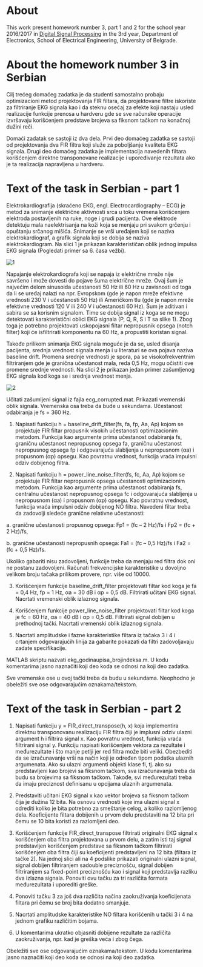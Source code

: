 # About 
This work present homework number 3, part 1 and 2 for the school year 2016/2017 in [Digital Signal Processing](http://tnt.etf.rs/~oe3dos/) in the 3rd year, Department of Electronics, School of Electrical Engineering, University of Belgrade.

# About the homework number 3 in Serbian
Cilj trećeg domaćeg zadatka je da studenti samostalno probaju optimizacioni metod projektovanja FIR filtara, da projektovane filtre iskoriste za filtriranje EKG signala kao i da steknu osećaj za efekte koji nastaju usled realizacije funkcije prenosa u hardveru gde se sve računske operacije izvršavaju korišćenjem predstave brojeva sa fiksnom tačkom na konačnoj dužini reči.

Domaći zadatak se sastoji iz dva dela. Prvi deo domaćeg zadatka se sastoji od projektovanja dva FIR filtra koji služe za poboljšanje kvaliteta EKG signala. Drugi deo domaćeg zadatka je implementacija navedenih filtara korišćenjem direktne transponovane realizacije i upoređivanje rezultata ako je ta realizacija napravljena u hardveru.

# Text of the task in Serbian - part 1
Elektrokardiografija (skraćeno EKG, engl. Electrocardiography – ECG) je metod za snimanje električne aktivnosti srca u toku vremena korišćenjem elektroda postavljenih na ruke, noge i grudi pacijenta. Ove elektrode detektuju mala naelektrisanja na koži koja se menjaju pri svakom grčenju i opuštanju srčanog mišića. Snimanje se vrši uređajem koji se naziva elektrokardiograf, a grafik signala koji se dobija se naziva elektrokardiogram. Na slici 1 je prikazan karakterističan oblik jednog impulsa EKG signala (Pogledati primer sa 6. časa vežbi).

![1](https://user-images.githubusercontent.com/16638876/30591493-6486b112-9d43-11e7-83ff-1006440caa41.png)

Napajanje elektrokardiografa koji se napaja iz električne mreže nije savršeno i može dovesti do pojave šuma električne mreže. Ovaj šum je najvećim delom sinusoida učestanosti 50 Hz ili 60 Hz u zavisnosti od toga da li se uređaj nalazi na npr. Evropskom (gde je napon mreže efektivne vrednosti 230 V i učestanosti 50 Hz) ili Američkom tlu (gde je napon mreže efektivne vrednosti 120 V ili 240 V i učestanosti 60 Hz). Šum je aditivan i sabira se sa korisnim signalom. Time se dobija signal iz koga se ne mogu detektovati karakteristični oblici EKG signala (P, Q, R, S i T sa slike 1). Zbog toga je potrebno projektovati uskopojasni filtar nepropusnik opsega (notch filter) koji će isfiltrirati komponentu na 60 Hz, a propustiti koristan signal.

Takođe prilikom snimanja EKG signala moguće je da se, usled disanja pacijenta, srednja vrednost signala menja i u literaturi se ova pojava naziva baseline drift. Promena srednje vrednosti je spora, pa se visokofrekventnim filtriranjem gde je granična učestanost mala, reda 0,5 Hz, mogu očistiti ove promene srednje vrednosti. Na slici 2 je prikazan jedan primer zašumljenog EKG signala kod koga se i srednja vrednost menja.

![2](https://user-images.githubusercontent.com/16638876/30591569-974d99b2-9d43-11e7-9ba9-0e164b806098.png)

Učitati zašumljeni signal iz fajla ecg_corrupted.mat. Prikazati vremenski oblik signala. Vremenska osa treba da bude u sekundama. Učestanost odabiranja je fs = 360 Hz.

1. Napisati funkciju h = baseline_drift_filter(fs, fa, fp, Aa, Ap) kojom se projektuje FIR filtar propusnik visokih učestanosti optimizacionim metodom. Funkcija kao argumente prima učestanost odabiranja fs, graničnu učestanost nepropusnog opsega fa, graničnu učestanost nepropusnog opsega fp i odgovarajuća slabljenja u nepropusnom (αa) i propusnom (αp) opsegu. Kao povratnu vrednost, funkcija vraća impulsni odziv dobijenog filtra.

2. Napisati funkciju h = power_line_noise_filter(fs, fc, Aa, Ap) kojom se projektuje FIR filtar nepropusnik opsega učestanosti optimizacionim metodom. Funkcija kao argumente prima učestanost odabiranja fs, centralnu učestanost nepropusnog opsega fc i odgovarajuća slabljenja u nepropusnom (αa) i propusnom (αp) opsegu. Kao povratnu vrednost, funkcija vraća impulsni odziv dobijenog NO filtra. Navedeni filtar treba da zadovolji sledeće granične relativne učestanosti:

a. granične učestanosti propusnog opsega: Fp1 = (fc – 2 Hz)/fs i Fp2 = (fc + 2 Hz)/fs,

b. granične učestanosti nepropusnih opsega: Fa1 = (fc – 0,5 Hz)/fs i Fa2 = (fc + 0,5 Hz)/fs.

Ukoliko gabariti nisu zadovoljeni, funkcije treba da menjaju red filtra dok oni ne postanu zadovoljeni. Računati frekvencijske karakteristike u dovoljno velikom broju tačaka prilikom provere, npr. više od 10000.

3. Korišćenjem funkcije baseline_drift_filter projektovati filtar kod koga je fa = 0,4 Hz, fp = 1 Hz, αa = 30 dB i αp = 0,5 dB. Filtrirati učitani EKG signal. Nacrtati vremenski oblik izlaznog signala.

4. Korišćenjem funkcije power_line_noise_filter projektovati filtar kod koga je fc = 60 Hz, αa = 40 dB i αp = 0,5 dB. Filtrirati signal dobijen u prethodnoj tački. Nacrtati vremenski oblik izlaznog signala.

5. Nacrtati amplitudske i fazne karakteristike filtara iz tačaka 3 i 4 i crtanjem odgovarajućih linija za gabarite pokazati da filtri zadovoljavaju zadate specifikacije.

MATLAB skriptu nazvati ekg_godinaupisa_brojindeksa.m. U kodu komentarima jasno naznačiti koji deo koda se odnosi na koji deo zadatka.

Sve vremenske ose u ovoj tački treba da budu u sekundama. Neophodno je obeležiti sve ose odgovarajućim oznakama/tekstom.

# Text of the task in Serbian - part 2

1. Napisati funkciju y = FIR_direct_transpose(h, x) koja implementira direktnu transponovanu realizaciju FIR filtra čiji je implusni odziv ulazni argument h i filtrira signal x. Kao povratnu vrednost, funkcija vraća filtrirani signal y. Funkciju napisati korišćenjem vektora za rezultate i međurezultate i što manje petlji jer red filtra može biti veliki. Obezbediti da se izračunavanje vrši na način koji je određen tipom podatka ulaznih argumenata. Ako su ulazni argumenti objekti klase fi, tj. ako su predstavljeni kao brojevi sa fiksnom tačkom, sva izračunavanja treba da budu sa brojevima sa fiksnom tačkom. Takođe, svi međurezultati treba da imaju preciznost definisanu u opcijama ulaznih argumenata.

2. Predstaviti učitani EKG signal x kao vektor brojeva sa fiksnom tačkom čija je dužina 12 bita. Na osnovu vrednosti koje ima ulazni signal x odrediti koliko je bita potrebno za smeštanje celog, a koliko razlomljenog dela. Koeficijente filtara dobijenih u prvom delu predstaviti na 12 bita pri čemu se 10 bita koristi za razlomljeni deo.

3. Korišćenjem funkcije FIR_direct_transpose filtrirati originalni EKG signal x korišćenjem oba filtra projektovana u prvom delu, a zatim isti taj signal predstavljen korišćenjem predstave sa fiksnom tačkom filtrirati korišćenjem oba filtra čiji su koeficijenti predstavljeni na 12 bita (filtara iz tačke 2). Na jednoj slici ali na 4 podslike prikazati originalni ulazni signal, signal dobijen filtriranjem sadouble preciznošću, signal dobijen filtriranjem sa fixed-point preciznošću kao i signal koji predstavlja razliku dva izlazna signala. Ponoviti ovu tačku za tri različita formata međurezultata i uporediti greške.

4. Ponoviti tačku 3 za još dva različita načina zaokruživanja koeficijenata filtara pri čemu se broj bita dodatno smanjuje.

5. Nacrtati amplitudske karakteristike NO filtara korišćenih u tački 3 i 4 na jednom grafiku različitim bojama.

6. U komentarima ukratko objasniti dobijene rezultate za različita zaokruživanja, npr. kad je greška veća i zbog čega.

Obeležiti sve ose odgovarajućim oznakama/tekstom. U kodu komentarima jasno naznačiti koji deo koda se odnosi na koji deo zadatka.
